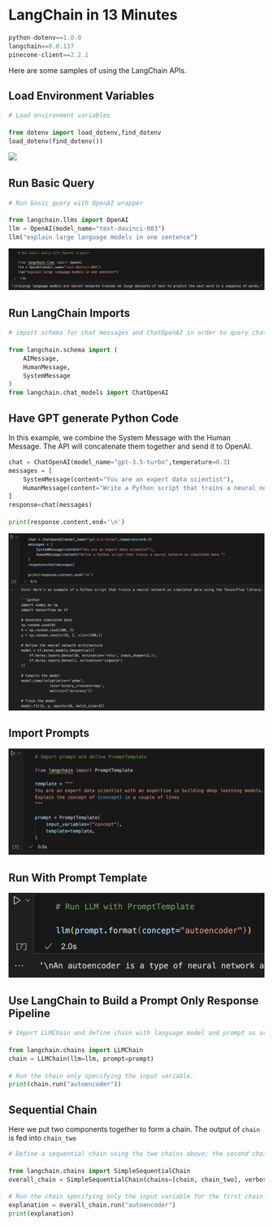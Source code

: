 # LangChain in 13 Minutes

```py
python-dotenv==1.0.0
langchain==0.0.137
pinecone-client==2.2.1
```

Here are some samples of using the LangChain APIs.

## Load Environment Variables

```py
# Load environment variables

from dotenv import load_dotenv,find_dotenv
load_dotenv(find_dotenv())
```

![](,./img/jupyter-imports.png)

## Run Basic Query

```py
# Run basic query with OpenAI wrapper

from langchain.llms import OpenAI
llm = OpenAI(model_name="text-davinci-003")
llm("explain large language models in one sentence")
```

![](../img/jupyter-run-basic-query.png)

## Run LangChain Imports

```py
# import schema for chat messages and ChatOpenAI in order to query chatmodels GPT-3.5-turbo or GPT-4

from langchain.schema import (
    AIMessage,
    HumanMessage,
    SystemMessage
)
from langchain.chat_models import ChatOpenAI
```


## Have GPT generate Python Code

In this example, we combine the System Message with the Human Message.
The API will concatenate them together and send it to OpenAI.

```py
chat = ChatOpenAI(model_name="gpt-3.5-turbo",temperature=0.3)
messages = [
    SystemMessage(content="You are an expert data scientist"),
    HumanMessage(content="Write a Python script that trains a neural network on simulated data ")
]
response=chat(messages)

print(response.content,end='\n')
```

![](../img/jupyter-gen-python-code.png)

## Import Prompts
![](../img/jupyter-import-prompts.png)

## Run With Prompt Template

![](../img/jupyter-run-prompt-template.png)

## Use LangChain to Build a Prompt Only Response Pipeline

```py
# Import LLMChain and define chain with language model and prompt as arguments.

from langchain.chains import LLMChain
chain = LLMChain(llm=llm, prompt=prompt)

# Run the chain only specifying the input variable.
print(chain.run("autoencoder"))
```

## Sequential Chain

Here we put two components together to form a chain.  The output of ```chain``` is fed into ```chain_two```

```py
# Define a sequential chain using the two chains above: the second chain takes the output of the first chain as input

from langchain.chains import SimpleSequentialChain
overall_chain = SimpleSequentialChain(chains=[chain, chain_two], verbose=True)

# Run the chain specifying only the input variable for the first chain.
explanation = overall_chain.run("autoencoder")
print(explanation)
```